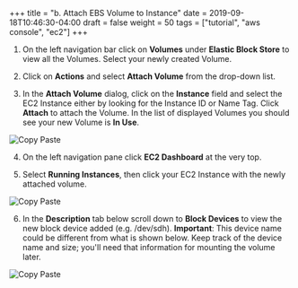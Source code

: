 +++
title = "b. Attach EBS Volume to Instance"
date = 2019-09-18T10:46:30-04:00
draft = false
weight = 50
tags = ["tutorial", "aws console", "ec2"]
+++

1.	On the left navigation bar click on **Volumes** under **Elastic Block Store** to view all the Volumes. Select your newly created Volume.  

2.	Click on **Actions** and select **Attach Volume** from the drop-down list.

3.	In the **Attach Volume** dialog, click on the **Instance** field and select the EC2 Instance either by looking for the Instance ID or Name Tag. Click **Attach** to attach the Volume. In the list of displayed Volumes you should see your new Volume is **In Use**.

![Copy Paste](/images/hpc-aws-parallelcluster-workshop/EC2AttachVolume.png)

4.	On the left navigation pane click **EC2 Dashboard** at the very top. 

5.	Select **Running Instances**, then click your EC2 Instance with the newly attached volume.  

![Copy Paste](/images/hpc-aws-parallelcluster-workshop/EC2RunningInstances.png)  
 

6.	In the **Description** tab below scroll down to **Block Devices** to view the new block device added (e.g. /dev/sdh). **Important**: This device name could be different from what is shown below. Keep track of the device name and size; you'll need that information for mounting the volume later. 

![Copy Paste](/images/hpc-aws-parallelcluster-workshop/EC2AttachedVolume.png)

